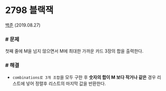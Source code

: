 # 2798 블랙잭

[백준](https://www.acmicpc.net/problem/2798) (2019.08.27)

### # 문제

첫째 줄에 M을 넘지 않으면서 M에 최대한 가까운 카드 3장의 합을 출력한다.

### # 해결

- `combinations로 3개 조합`을 모두 구한 후 **숫자의 합이 M 보다 작거나 같은** 경우 리스트에 넣어 정렬후 리스트의 마지막 값을 반환한다.
